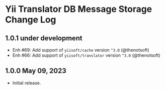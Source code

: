 # Yii Translator DB Message Storage Change Log

## 1.0.1 under development

- Enh #69: Add support of `yiisoft/cache` version `^3.0` (@thenotsoft)
- Enh #66: Add support of `yiisoft/translator` version `^3.0` (@thenotsoft)

## 1.0.0 May 09, 2023

- Initial release.
